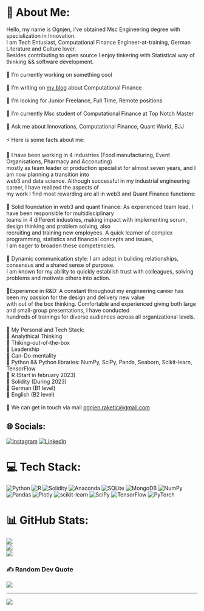 # 💫 About Me:
Hello, my name is Ognjen, i've obtained Msc Engineering degree with specialization in Innovation. <br>I am Tech Entusiast, Computational Finance Engineer-at-training, German Literature and Culture lover.<br>Besides contributing to open source I enjoy tinkering with Statistical way of thinking && software development.<br><br>🔭 I’m currently working on something cool<br><br>💬 I’m writing on <a href = "https://ognjenraketic.wixsite.com/quanty-world">my blog</a> about Computational Finance<br><br>🤝 I’m looking for Junior Freelance, Full Time, Remote positions<br><br>🌱 I’m currently Msc student of Computational Finance at Top Notch Master<br><br>💬 Ask me about Innovations, Computational Finance, Quant World, BJJ<br><br>⚡ Here is some facts about me:<br><br>🔭 I have been working in 4 industries (Food manufacturing, Event Organisations, Pharmacy and Acconuting) <br>mostly as team leader or production specialist for almost seven years, and I am now planning a transition into<br>web3 and data science. Although successful in my industrial engineering career, I have realized the aspects of <br>my work I find most rewarding are all in web3 and Quant Finance functions:<br><br>💬 Solid foundation in web3 and quant finance: As experienced team lead, I have been responsible for multidisciplinary<br> teams in 4 different industries, making impact with implementing scrum, design thinking and problem solving, also<br> recruiting and training new employees. A quick learner of complex programming, statistics and financial concepts and issues, <br>I am eager to broaden these competencies.<br><br>💬 Dynamic communication style: I am adept in building relationships, consensus and a shared sense of purpose. <br>I am known for my ability to quickly establish trust with colleagues, solving problems and motivate others into action.<br><br>💬Experience in R&D: A constant throughout my engineering career has been my passion for the design and delivery new value<br>with out of the box thinking. Comfortable and experienced giving both large and small-group presentations, I have conducted<br> hundreds of trainings for diverse audiences across all organizational levels.<br><br>💬  My Personal and Tech Stack:<br>🤝 Analythical Thinking<br>🤝 Thiking-out-of-the-box<br>🤝 Leadership<br>🤝 Can-Do-mentality<br>🤝 Python && Python libraries: NumPy, SciPy, Panda, Seaborn, Scikit-learn, TensorFlow<br>🤝 R (Start in february 2023)<br>🤝 Solidity (During 2023)<br>🤝 German (B1 level)<br>🤝 English (B2 level)<br><br>💬 We can get in touch via mail ognjen.raketic@gmail.com


## 🌐 Socials:
[![Instagram](https://img.shields.io/badge/Instagram-%23E4405F.svg?logo=Instagram&logoColor=white)](https://instagram.com/@inovativac) [![LinkedIn](https://img.shields.io/badge/LinkedIn-%230077B5.svg?logo=linkedin&logoColor=white)](https://linkedin.com/in/www.linkedin.com/in/ognjen-raketic/) 

# 💻 Tech Stack:
![Python](https://img.shields.io/badge/python-3670A0?style=for-the-badge&logo=python&logoColor=ffdd54) ![R](https://img.shields.io/badge/r-%23276DC3.svg?style=for-the-badge&logo=r&logoColor=white) ![Solidity](https://img.shields.io/badge/Solidity-%23363636.svg?style=for-the-badge&logo=solidity&logoColor=white) ![Anaconda](https://img.shields.io/badge/Anaconda-%2344A833.svg?style=for-the-badge&logo=anaconda&logoColor=white) ![SQLite](https://img.shields.io/badge/sqlite-%2307405e.svg?style=for-the-badge&logo=sqlite&logoColor=white) ![MongoDB](https://img.shields.io/badge/MongoDB-%234ea94b.svg?style=for-the-badge&logo=mongodb&logoColor=white) ![NumPy](https://img.shields.io/badge/numpy-%23013243.svg?style=for-the-badge&logo=numpy&logoColor=white) ![Pandas](https://img.shields.io/badge/pandas-%23150458.svg?style=for-the-badge&logo=pandas&logoColor=white) ![Plotly](https://img.shields.io/badge/Plotly-%233F4F75.svg?style=for-the-badge&logo=plotly&logoColor=white) ![scikit-learn](https://img.shields.io/badge/scikit--learn-%23F7931E.svg?style=for-the-badge&logo=scikit-learn&logoColor=white) ![SciPy](https://img.shields.io/badge/SciPy-%230C55A5.svg?style=for-the-badge&logo=scipy&logoColor=%white) ![TensorFlow](https://img.shields.io/badge/TensorFlow-%23FF6F00.svg?style=for-the-badge&logo=TensorFlow&logoColor=white) ![PyTorch](https://img.shields.io/badge/PyTorch-%23EE4C2C.svg?style=for-the-badge&logo=PyTorch&logoColor=white)
# 📊 GitHub Stats:
![](https://github-readme-stats.vercel.app/api?username=Raketic-Ognjen&theme=tokyonight&hide_border=false&include_all_commits=true&count_private=false)<br/>
![](https://github-readme-streak-stats.herokuapp.com/?user=Raketic-Ognjen&theme=tokyonight&hide_border=false)<br/>
![](https://github-readme-stats.vercel.app/api/top-langs/?username=Raketic-Ognjen&theme=tokyonight&hide_border=false&include_all_commits=true&count_private=false&layout=compact)

### ✍️ Random Dev Quote
![](https://quotes-github-readme.vercel.app/api?type=horizontal&theme=tokyonight)

---
[![](https://visitcount.itsvg.in/api?id=Raketic-Ognjen&icon=6&color=0)](https://visitcount.itsvg.in)
